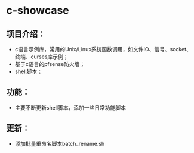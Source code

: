 # c-showcase
## 项目介绍：
* c语言示例库，常用的Unix/Linux系统函数调用，如文件IO、信号、socket、终端、curses库示例；
* 基于c语言的pfsense防火墙；
* shell脚本；

## 功能：
* 主要不断更新shell脚本，添加一些日常功能脚本

## 更新：
* 添加批量重命名脚本batch_rename.sh
